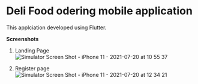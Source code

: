 # Deli Food odering mobile application

This applciation developed using Flutter. 

**Screenshots** 

1. Landing Page
![Simulator Screen Shot - iPhone 11 - 2021-07-20 at 10 55 37](https://user-images.githubusercontent.com/19163897/126254933-be2920fb-afcd-4337-b91a-675d1d5e751b.png)

2. Register page 
![Simulator Screen Shot - iPhone 11 - 2021-07-20 at 12 34 21](https://user-images.githubusercontent.com/19163897/126262485-ea8e9b60-18ce-4e3c-8157-f69b8e001f1d.png)


